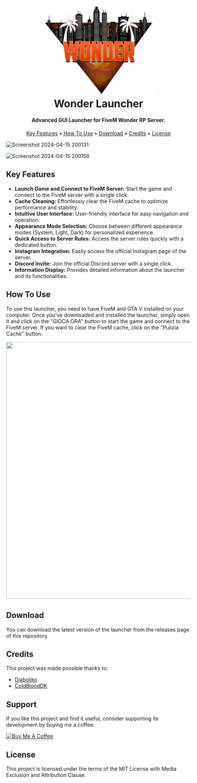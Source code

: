 <h1 align="center">
    <br>
    <img src="images\logo.png" alt="FiveM Launcher" width="300"></a>
    <br>
    Wonder Launcher
    <br>
</h1>

<h4 align="center">Advanced GUI Launcher for FiveM Wonder RP Server.</h4>

<p align="center">
    <a href="#key-features">Key Features</a> •
    <a href="#how-to-use">How To Use</a> •
    <a href="#download">Download</a> •
    <a href="#credits">Credits</a> •
    <a href="#license">License</a>
</p>

![Screenshot 2024-04-15 200131](https://github.com/DiabolikoMods/WonderLauncher/assets/114475600/39471cf6-e6cf-490c-9a52-8fa7e92d73f0)

![Screenshot 2024-04-15 200156](https://github.com/DiabolikoMods/WonderLauncher/assets/114475600/54e2076a-dea0-4a74-9591-cbfb9c79735e)

## Key Features

- **Launch Game and Connect to FiveM Server:** Start the game and connect to the FiveM server with a single click.
- **Cache Cleaning:** Effortlessly clear the FiveM cache to optimize performance and stability.
- **Intuitive User Interface:** User-friendly interface for easy navigation and operation.
- **Appearance Mode Selection:** Choose between different appearance modes (System, Light, Dark) for personalized experience.
- **Quick Access to Server Rules:** Access the server rules quickly with a dedicated button.
- **Instagram Integration:** Easily access the official Instagram page of the server.
- **Discord Invite:** Join the official Discord server with a single click.
- **Information Display:** Provides detailed information about the launcher and its functionalities.

## How To Use

To use this launcher, you need to have FiveM and GTA V installed on your computer. Once you've downloaded and installed the launcher, simply open it and click on the "GIOCA ORA" button to start the game and connect to the FiveM server. If you want to clear the FiveM cache, click on the "Pulizia Cache" button.

[<img src="https://img.youtube.com/vi/VDjYJ5GBbN8/hqdefault.jpg" width="1080" height="700"
/>](https://www.youtube.com/embed/VDjYJ5GBbN8)

## Download

You can download the latest version of the launcher from the releases page of this repository.

## Credits

This project was made possible thanks to:

* <a href="https://github.com/DiabolikoMods">Diaboliko</a>
* <a href="https://github.com/ColdbloodDK">ColdBloodDK</a>

## Support

If you like this project and find it useful, consider supporting its development by buying me a coffee:

<a href="https://www.buymeacoffee.com/diaboliko" target="_blank"><img src="https://www.buymeacoffee.com/assets/img/custom_images/purple_img.png" alt="Buy Me A Coffee" style="height: 41px !important;width: 174px !important;box-shadow: 0px 3px 2px 0px rgba(190, 190, 190, 0.5) !important;-webkit-box-shadow: 0px 3px 2px 0px rgba(190, 190, 190, 0.5) !important;" ></a>

## License

This project is licensed under the terms of the MIT License with Media Exclusion and Attribution Clause.
